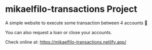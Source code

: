 # mikaelfilo-transactions Project

A simple website to execute some transaction between 4 accounts 💱

You can also request a loan or close your accounts.

Check online at: https://mikaelfilo-transactions.netlify.app/
